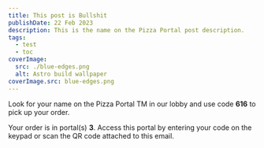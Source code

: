 ```yaml
---
title: This post is Bullshit
publishDate: 22 Feb 2023
description: This is the name on the Pizza Portal post description.
tags:
  - test
  - toc
coverImage:
  src: ./blue-edges.png
  alt: Astro build wallpaper
coverImage.src: blue-edges.png
---
```

Look for your name on the Pizza Portal TM in our lobby and use code **616** to pick up your order.

Your order is in portal(s) **3**. Access this portal by entering your code on the keypad or scan the QR code attached to this email.